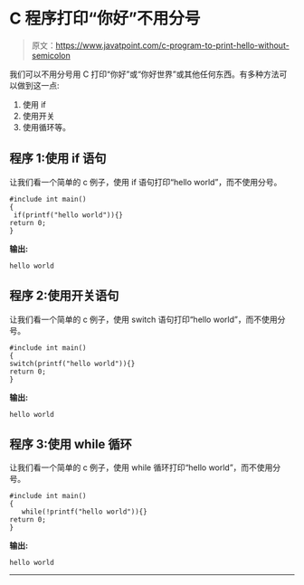 # C 程序打印“你好”不用分号

> 原文：<https://www.javatpoint.com/c-program-to-print-hello-without-semicolon>

我们可以不用分号用 C 打印“你好”或“你好世界”或其他任何东西。有多种方法可以做到这一点:

1.  使用 if
2.  使用开关
3.  使用循环等。

## 程序 1:使用 if 语句

让我们看一个简单的 c 例子，使用 if 语句打印“hello world”，而不使用分号。

```
#include int main()  
{  
 if(printf("hello world")){}  
return 0;
} 
```

**输出:**

```
hello world

```

## 程序 2:使用开关语句

让我们看一个简单的 c 例子，使用 switch 语句打印“hello world”，而不使用分号。

```
#include int main()  
{  
switch(printf("hello world")){}  
return 0;
} 
```

**输出:**

```
hello world

```

## 程序 3:使用 while 循环

让我们看一个简单的 c 例子，使用 while 循环打印“hello world”，而不使用分号。

```
#include int main()  
{  
   while(!printf("hello world")){}  
return 0;
} 
```

**输出:**

```
hello world

```

* * *